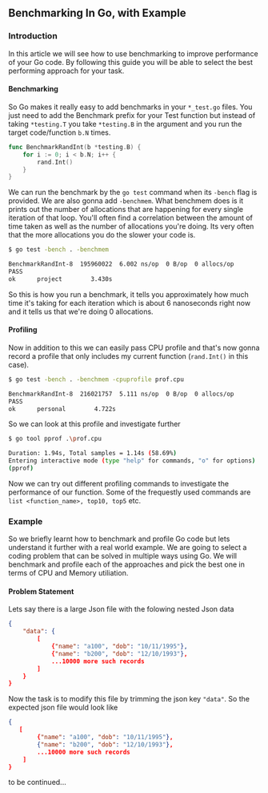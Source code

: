 ## Benchmarking In Go, with Example

### Introduction
In this article we will see how to use benchmarking to improve performance of your Go code. By following this guide you will be able to select the best performing approach for your task.

#### Benchmarking
So Go makes it really easy to add benchmarks in your `*_test.go` files. You just need to add the Benchmark prefix for your Test function but instead of taking `*testing.T` you take `*testing.B` in the argument and you run the target code/function `b.N` times.

```go
func BenchmarkRandInt(b *testing.B) {
    for i := 0; i < b.N; i++ {
        rand.Int()
    }
}
```

We can run the benchmark by the `go test` command when its `-bench` flag is provided.
We are also gonna add `-benchmem`. What benchmem does is it prints out the number of allocations that are happening for every single iteration of that loop. You'll often find a correlation between the amount of time taken as well as the number of allocations you're doing. Its very often that the more allocations you do the slower your code is.

```sh
$ go test -bench . -benchmem

BenchmarkRandInt-8  195960022  6.002 ns/op  0 B/op  0 allocs/op
PASS
ok      project        3.430s
```

So this is how you run a benchmark, it tells you approximately how much time it's taking for each iteration which is about 6 nanoseconds right now and it tells us that we're doing 0 allocations.

#### Profiling
Now in addition to this we can easily pass CPU profile and that's now gonna record a profile that only includes my current function (`rand.Int()` in this case).

```sh
$ go test -bench . -benchmem -cpuprofile prof.cpu

BenchmarkRandInt-8  216021757  5.111 ns/op  0 B/op  0 allocs/op
PASS
ok      personal        4.722s
```

So we can look at this profile and investigate further
```sh
$ go tool pprof .\prof.cpu

Duration: 1.94s, Total samples = 1.14s (58.69%)
Entering interactive mode (type "help" for commands, "o" for options)
(pprof)
```
Now we can try out different profiling commands to investigate the performance of our function. Some of the frequestly used commands are `list <function_name>, top10, top5` etc.

### Example
So we briefly learnt how to benchmark and profile Go code but lets understand it further with a real world example. We are going to select a coding problem that can be solved in multiple ways using Go. We will benchmark and profile each of the approaches and pick the best one in terms of CPU and Memory utiliation.

#### Problem Statement
Lets say there is a large Json file with the folowing nested Json data
```json
{
    "data": {
        [
            {"name": "a100", "dob": "10/11/1995"},
            {"name": "b200", "dob": "12/10/1993"},
            ...10000 more such records
        ]
    }
}
```
Now the task is to modify this file by trimming the json key `"data"`.
So the expected json file would look like
```json
{
   [
        {"name": "a100", "dob": "10/11/1995"},
        {"name": "b200", "dob": "12/10/1993"},
        ...10000 more such records
    ] 
}
```

to be continued...
